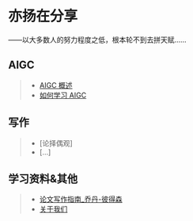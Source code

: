 # 亦扬在分享
——以大多数人的努力程度之低，根本轮不到去拼天赋……
## AIGC
> - [AIGC 概述](docs/文章1.md)
> - [如何学习 AIGC](docs/文章2.md)
## 写作
> - [论择偶观]
> - […]
## 学习资料&其他
> - [论文写作指南_乔丹-彼得森](guide.md)
> - [关于我们](about.md)

